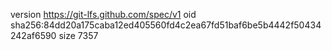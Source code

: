 version https://git-lfs.github.com/spec/v1
oid sha256:84dd20a175caba12ed405560fd4c2ea67fd51baf6be5b4442f50434242af6590
size 7357
